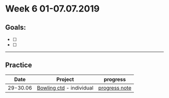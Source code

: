 # Week 6 01-07.07.2019

## Goals:

- [ ] 
- [ ] 

---

## Practice

Date | Project | progress
--- | --- | ---
29-30.06 | [Bowling ctd](https://github.com/aniasobo/bowling-challenge) - individual | [progress note](https://github.com/aniasobo/portfolio/blob/master/challenges/bowling.md)



